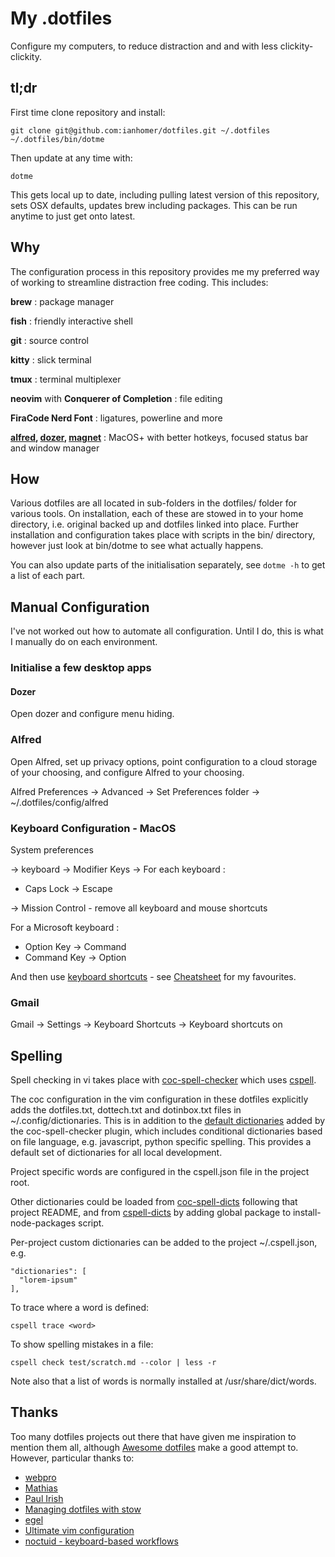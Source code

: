 # My .dotfiles

Configure my computers, to reduce distraction and and with less
clickity-clickity.

## tl;dr

First time clone repository and install:

    git clone git@github.com:ianhomer/dotfiles.git ~/.dotfiles
    ~/.dotfiles/bin/dotme

Then update at any time with:

    dotme

This gets local up to date, including pulling latest version of this repository,
sets OSX defaults, updates brew including packages. This can be run anytime to
just get onto latest.

## Why

The configuration process in this repository provides me my preferred way of
working to streamline distraction free coding. This includes:

**brew**
: package manager

**fish**
: friendly interactive shell

**git**
: source control

**kitty**
: slick terminal

**tmux**
: terminal multiplexer

**neovim** with **Conquerer of Completion**
: file editing

**FiraCode Nerd Font**
: ligatures, powerline and more

**[alfred](https://www.alfredapp.com/),
[dozer](https://github.com/Mortennn/Dozer),
[magnet](https://magnet.crowdcafe.com/)**
: MacOS+ with better hotkeys, focused status bar and window manager

## How

Various dotfiles are all located in sub-folders in the dotfiles/ folder for
various tools. On installation, each of these are stowed in to your home
directory, i.e. original backed up and dotfiles linked into place. Further
installation and configuration takes place with scripts in the bin/ directory,
however just look at bin/dotme to see what actually happens.

You can also update parts of the initialisation separately, see `dotme -h` to
get a list of each part.

## Manual Configuration

I've not worked out how to automate all configuration. Until I do, this is what
I manually do on each environment.

### Initialise a few desktop apps

#### Dozer

Open dozer and configure menu hiding.

### Alfred

Open Alfred, set up privacy options, point configuration to a cloud storage of
your choosing, and configure Alfred to your choosing.

Alfred Preferences -> Advanced -> Set Preferences folder -> ~/.dotfiles/config/alfred

### Keyboard Configuration - MacOS

System preferences

-> keyboard -> Modifier Keys -> For each keyboard :

- Caps Lock -> Escape

-> Mission Control - remove all keyboard and mouse shortcuts

For a Microsoft keyboard :

- Option Key -> Command
- Command Key -> Option

And then use [keyboard shortcuts](https://support.google.com/mail/answer/6594) -
see [Cheatsheet](./CHEATSHEET.md) for my favourites.

### Gmail

Gmail -> Settings -> Keyboard Shortcuts -> Keyboard shortcuts on

## Spelling

Spell checking in vi takes place with
[coc-spell-checker](https://github.com/iamcco/coc-spell-checker) which uses
[cspell](https://www.npmjs.com/package/cspell).

The coc configuration in the vim configuration in these dotfiles explicitly adds
the dotfiles.txt, dottech.txt and dotinbox.txt files in ~/.config/dictionaries.
This is in addition to the [default
dictionaries](https://github.com/iamcco/coc-spell-checker) added by the
coc-spell-checker plugin, which includes conditional dictionaries based on file
language, e.g. javascript, python specific spelling. This provides a default set
of dictionaries for all local development.

Project specific words are configured in the cspell.json file in the project
root.

Other dictionaries could be loaded from
[coc-spell-dicts](https://github.com/iamcco/coc-cspell-dicts) following that
project README, and from
[cspell-dicts](https://github.com/streetsidesoftware/cspell-dicts) by adding
global package to install-node-packages script.

Per-project custom dictionaries can be added to the project ~/.cspell.json,
e.g.

    "dictionaries": [
      "lorem-ipsum"
    ],


To trace where a word is defined:

    cspell trace <word>

To show spelling mistakes in a file: 

    cspell check test/scratch.md --color | less -r

Note also that a list of words is normally installed at /usr/share/dict/words.

## Thanks

Too many dotfiles projects out there that have given me inspiration to mention
them all, although [Awesome
dotfiles](https://github.com/webpro/awesome-dotfiles) make a good attempt to.
However, particular thanks to:

- [webpro](https://github.com/webpro/dotfiles)
- [Mathias](https://github.com/mathiasbynens/dotfiles)
- [Paul Irish](https://github.com/paulirish/dotfiles)
- [Managing dotfiles with stow](https://alexpearce.me/2016/02/managing-dotfiles-with-stow/)
- [egel](https://github.com/egel/dotfiles)
- [Ultimate vim configuration](https://github.com/amix/vimrc)
- [noctuid - keyboard-based workflows](https://github.com/noctuid/dotfiles)
